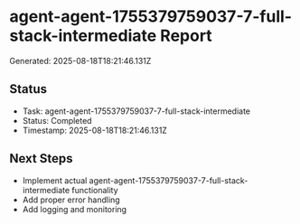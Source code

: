 # agent-agent-1755379759037-7-full-stack-intermediate Report

Generated: 2025-08-18T18:21:46.131Z

## Status
- Task: agent-agent-1755379759037-7-full-stack-intermediate
- Status: Completed
- Timestamp: 2025-08-18T18:21:46.131Z

## Next Steps
- Implement actual agent-agent-1755379759037-7-full-stack-intermediate functionality
- Add proper error handling
- Add logging and monitoring
